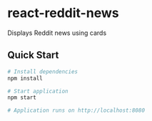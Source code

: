 # react-reddit-news
Displays Reddit news using cards

## Quick Start

``` bash
# Install dependencies
npm install

# Start application
npm start

# Application runs on http://localhost:8080
```
